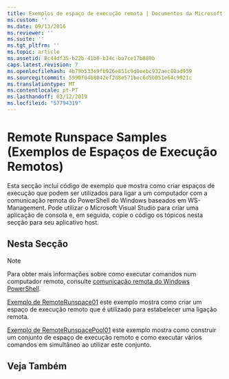 ```yaml
---
title: Exemplos de espaço de execução remota | Documentos da Microsoft
ms.custom: ''
ms.date: 09/13/2016
ms.reviewer: ''
ms.suite: ''
ms.tgt_pltfrm: ''
ms.topic: article
ms.assetid: 8c44df35-b22b-41b0-b34c-ba7ce17b889b
caps.latest.revision: 7
ms.openlocfilehash: 4b79b533e9fb926e851c9d0eebc932aec80ad959
ms.sourcegitcommit: 5990f04b8042ef2d8e571bec6d5b051e64c9921c
ms.translationtype: MT
ms.contentlocale: pt-PT
ms.lasthandoff: 03/12/2019
ms.locfileid: "57794319"
---
```

# <a name="remote-runspace-samples"></a>Remote Runspace Samples (Exemplos de Espaços de Execução Remotos)

Esta secção inclui código de exemplo que mostra como criar espaços de execução que podem ser utilizados para ligar a um computador com a comunicação remota do PowerShell do Windows baseados em WS-Management. Pode utilizar o Microsoft Visual Studio para criar uma aplicação de consola e, em seguida, copie o código os tópicos nesta secção para seu aplicativo host.

## <a name="in-this-section"></a>Nesta Secção

> [!NOTE]
> Para obter mais informações sobre como executar comandos num computador remoto, consulte [comunicação remota do Windows PowerShell](https://msdn.microsoft.com/en-us/library/ee706563(v=vs.85).aspx).

 [Exemplo de RemoteRunspace01](./remoterunspace01-sample.md) este exemplo mostra como criar um espaço de execução remoto que é utilizado para estabelecer uma ligação remota.

 [Exemplo de RemoteRunspacePool01](./remoterunspacepool01-sample.md) este exemplo mostra como construir um conjunto de espaço de execução remoto e como executar vários comandos em simultâneo ao utilizar este conjunto.

## <a name="see-also"></a>Veja Também
